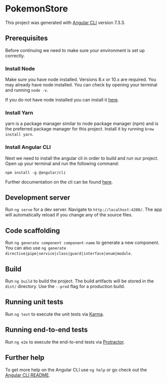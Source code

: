 # PokemonStore

This project was generated with [Angular CLI](https://github.com/angular/angular-cli) version 7.3.3.

## Prerequisites

Before continuing we need to make sure your environment is set up correctly.

### Install Node

Make sure you have node installed. Versions 8.x or 10.x are required.
You may already have node installed. You can check by opening your terminal and
running `node -v`.

If you do not have node installed you can install it [here](https://nodejs.org/en/).

### Install Yarn

yarn is a package manager similar to node package manager (npm) and is the preferred package
manager for this project. Install it by running `brew install yarn`.

### Install Angular CLI

Next we need to install the angular cli in order to build and run our project. Open up your terminal
and run the following command:

```
npm install -g @angular/cli
```

Further documentation on the cli can be found [here](https://angular.io/cli).

## Development server

Run `ng serve` for a dev server. Navigate to `http://localhost:4200/`. The app will automatically reload if you change any of the source files.

## Code scaffolding

Run `ng generate component component-name` to generate a new component. You can also use `ng generate directive|pipe|service|class|guard|interface|enum|module`.

## Build

Run `ng build` to build the project. The build artifacts will be stored in the `dist/` directory. Use the `--prod` flag for a production build.

## Running unit tests

Run `ng test` to execute the unit tests via [Karma](https://karma-runner.github.io).

## Running end-to-end tests

Run `ng e2e` to execute the end-to-end tests via [Protractor](http://www.protractortest.org/).

## Further help

To get more help on the Angular CLI use `ng help` or go check out the [Angular CLI README](https://github.com/angular/angular-cli/blob/master/README.md).
